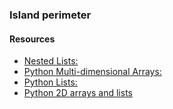 ### Island perimeter

#### Resources
- [Nested Lists: ](https://docs.python.org/3/tutorial/datastructures.html#nested-list-comprehensions)
- [Python Multi-dimensional Arrays:](https://www.geeksforgeeks.org/python-using-2d-arrays-lists-the-right-way/)
- [Python Lists:](https://www.tutorialspoint.com/python/python_lists.htm)
- [Python 2D arrays and lists](https://www.youtube.com/watch?v=aNzepGawwCI)